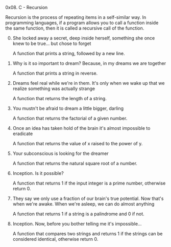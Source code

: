 0x08. C - Recursion

Recursion is the process of repeating items in a self-similar way. In programming languages, if a program allows you to call a function inside the same function, then it is called a recursive call of the function.

0. She locked away a secret, deep inside herself, something she once knew to be true... but chose to forget
	
 	A function that prints a string, followed by a new line.
	
1. Why is it so important to dream? Because, in my dreams we are together
	
 	A function that prints a string in reverse.
	
2. Dreams feel real while we're in them. It's only when we wake up that we realize something was actually strange
	
 	A function that returns the length of a string.
	
3. You mustn't be afraid to dream a little bigger, darling
	
 	A function that returns the factorial of a given number.
	
4. Once an idea has taken hold of the brain it's almost impossible to eradicate
	
 	A function that returns the value of x raised to the power of y.
	
5. Your subconscious is looking for the dreamer
	
 	A function that returns the natural square root of a number.
	
6. Inception. Is it possible?
	
 	A function that returns 1 if the input integer is a prime number, otherwise return 0.
	
7. They say we only use a fraction of our brain's true potential. Now that's when we're awake. When we're asleep, we can do almost anything
	
 	A function that returns 1 if a string is a palindrome and 0 if not.
	
8. Inception. Now, before you bother telling me it's impossible...
	
 	A function that compares two strings and returns 1 if the strings can be considered identical, otherwise return 0.

